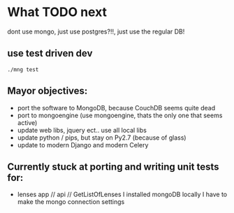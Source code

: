  
# What TODO next

dont use mongo, just use postgres?!!, just use the regular DB!

## use test driven dev
`./mng test`


## Mayor objectives:
- port the software to MongoDB, because CouchDB seems quite dead
- port to mongoengine (use mongoengine, thats the only one that seems active)
- update web libs, jquery ect.. use all local libs
- update python / pips, but stay on Py2.7 (because of glass)
- update to modern Django and modern Celery


## Currently stuck at porting and writing unit tests for:

- lenses app // api // GetListOfLenses
  I installed mongoDB locally
  I have to make the mongo connection settings

